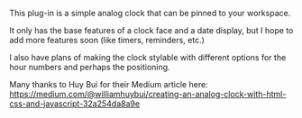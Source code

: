 This plug-in is a simple analog clock that can be pinned to your workspace.

It only has the base features of a clock face and a date display, but I hope to add more features soon (like timers, reminders, etc.)

I also have plans of making the clock stylable with different options for the hour numbers and perhaps the positioning.

Many thanks to Huy Bui for their Medium article here: https://medium.com/@williamhuybui/creating-an-analog-clock-with-html-css-and-javascript-32a254da8a9e 